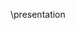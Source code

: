 \presentation
<link id="presentStyle" rel="stylesheet alternate" href="/include/present.css" />
<!--
This file is part of the CourseUp project.
http://courseup.org

(c) Micah Taylor
micah@kixortech.com

See http://courseup.org for license information.
-->


###Start
- This is the first part of the presentation

###Next page
- More details follow
	- as you might imagine
- The points are nearly endless
	- Or so it would seem
- I think there are several more
- More, more, more
- More too

###Ending
- A robust example
